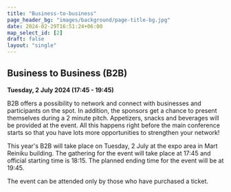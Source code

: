 ```yaml
---
title: "Business-to-business"
page_header_bg: "images/background/page-title-bg.jpg"
date: 2024-02-29T16:51:24+06:00
map_select_id: [2]
draft: false
layout: "single"
---
```

## Business to Business (B2B)
**Tuesday, 2 July 2024 (17:45 - 19:45)**

B2B offers a possibility to network and connect with businesses and participants
on the spot. In addition, the sponsors get a chance to present themselves during a 2 minute pitch.
Appetizers, snacks and beverages will be provided at the event. All this happens
right before the main conference starts so that you have lots more opportunities
to strengthen your network!

This year's B2B will take place on Tuesday, 2 July at the expo area in Mart Reiniku building. The gathering for the event will take place at 17:45 and official starting time is 18:15. The planned ending time for the event will be at 19:45. 

The event can be attended only by those who have purchased a ticket. 